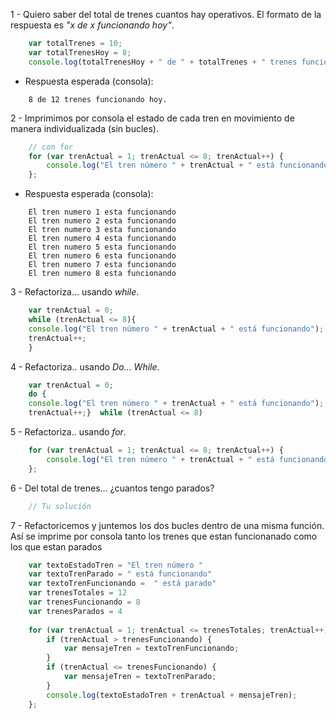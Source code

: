 1 - Quiero saber del total de trenes cuantos hay operativos.
    El formato de la respuesta es *"x de x funcionando hoy"*.

```javascript
    var totalTrenes = 10;
    var totalTrenesHoy = 8;
    console.log(totalTrenesHoy + " de " + totalTrenes + " trenes funcionando hoy.");
```

- Respuesta esperada (consola):

```
    8 de 12 trenes funcionando hoy.
```


2 - Imprimimos por consola el estado de cada tren en movimiento de manera individualizada (sin bucles).

```javascript
    // con for
    for (var trenActual = 1; trenActual <= 8; trenActual++) {
    	console.log("El tren número " + trenActual + " está funcionando");
    };
```

- Respuesta esperada (consola):

```
    El tren numero 1 esta funcionando
    El tren numero 2 esta funcionando
    El tren numero 3 esta funcionando
    El tren numero 4 esta funcionando
    El tren numero 5 esta funcionando
    El tren numero 6 esta funcionando
    El tren numero 7 esta funcionando
    El tren numero 8 esta funcionando
```


3 - Refactoriza... usando *while*.

```javascript
    var trenActual = 0;
    while (trenActual <= 8){
	console.log("El tren número " + trenActual + " está funcionando");
	trenActual++;
    }
```


4 - Refactoriza.. usando *Do... While*.

```javascript
    var trenActual = 0;
    do {
	console.log("El tren número " + trenActual + " está funcionando");
	trenActual++;}	while (trenActual <= 8)
```


5 - Refactoriza.. usando *for*.

```javascript
    for (var trenActual = 1; trenActual <= 8; trenActual++) {
    	console.log("El tren número " + trenActual + " está funcionando");
    };
```
6 - Del total de trenes... ¿cuantos tengo parados?

```javascript
    // Tu solución
```

7 - Refactoricemos y juntemos los dos bucles dentro de una misma función. Así se imprime por consola tanto los trenes que estan funcionanado como los que estan parados

```javascript
    var textoEstadoTren = "El tren número "
    var textoTrenParado = " está funcionando"
    var textoTrenFuncionando =  " está parado"
    var trenesTotales = 12
    var trenesFuncionando = 8
    var trenesParados = 4
    
    for (var trenActual = 1; trenActual <= trenesTotales; trenActual++) {
    	if (trenActual > trenesFuncionando) {
    		var mensajeTren = textoTrenFuncionando;
    	}
    	if (trenActual <= trenesFuncionando) {
    		var mensajeTren = textoTrenParado;
    	}
    	console.log(textoEstadoTren + trenActual + mensajeTren);
    };

```